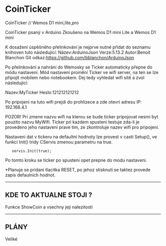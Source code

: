 # CoinTicker
CoinTicker // Wemos D1 mini,lite,pro

CoinTicker psaný v Arduino
Zkoušeno na Wemos D1 mini Lite a Wemos D1 mini

K dosažení úspěšného přelinkování je nejprve nutné přidat do seznamu knihoven tuto následující:
Název:ArduinoJson
Verze:5.13.2
Autor:Benoit Blanchon
Git odkaz:https://github.com/bblanchon/ArduinoJson

Po přelinkování a nahrání do Wemosky se Ticker automaticky přepne do módu nastavení.
Mód nastavení promění Ticker ve wifi server, na ten se lze připojit mobilem nebo notebookem.
Dej tedy vyhledat wifi sítě a zvol následující:

Nazev:MyTicker
Heslo:121212121212

Po pripojeni na tuto wifi prejdi do prohlizece a zde otevri adresu 
IP: 192.168.4.1

POZOR! Pri zmene nazvu wifi na kterou se bude ticker pripojovat nesmi
       byt pouzito nazvu MyWifi.
       Ticker pri kazdem spusteni testuje zda-li je provedeno jeho
       nastaveni prave tim, ze zkontroluje nazev wifi pro pripojeni.

Nastaveni dat v tickeru na defaultni hodnoty lze provest v casti Setup(),
ve funkci Init() tridy CServis zmenou parametru na true. 

       servis.Init(true);

Po tomto kroku se ticker po spusteni opet prepne do modu nastaveni.

*Planuje se pridani tlacitka RESET, po jehoz stisknuti se taktez
 provede zapis defaulnich hodnot.

----------------------------------------
KDE TO AKTUALNE STOJI ?
----------------------------------------
Funkce ShowCoin a vsechny jeji nalezitosti

----------------------------------------
PLÁNY
----------------------------------------
Veliké
